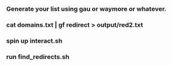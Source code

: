 ### Generate your list using gau or waymore or whatever.
### cat domains.txt | gf redirect > output/red2.txt
### spin up interact.sh
### run find_redirects.sh
